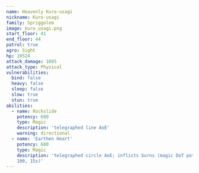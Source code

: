 ```yaml
---
name: Heavenly Kuro-usagi
nickname: Kuro-usagi
family: Spriggolem
image: kuro_usagi.png
start_floor: 41
end_floor: 44
patrol: true
agro: Sight
hp: 10524
attack_damage: 1085
attack_type: Physical
vulnerabilities:
  bind: false
  heavy: false
  sleep: false
  slow: true
  stun: true
abilities:
  - name: Rockslide
    potency: 600
    type: Magic
    description: 'telegraphed line AoE'
    warning: directional
  - name: 'Earthen Heart'
    potency: 600
    type: Magic
    description: 'telegraphed circle AoE; inflicts burns (magic DoT potency
    100, 15s)'
---
```

